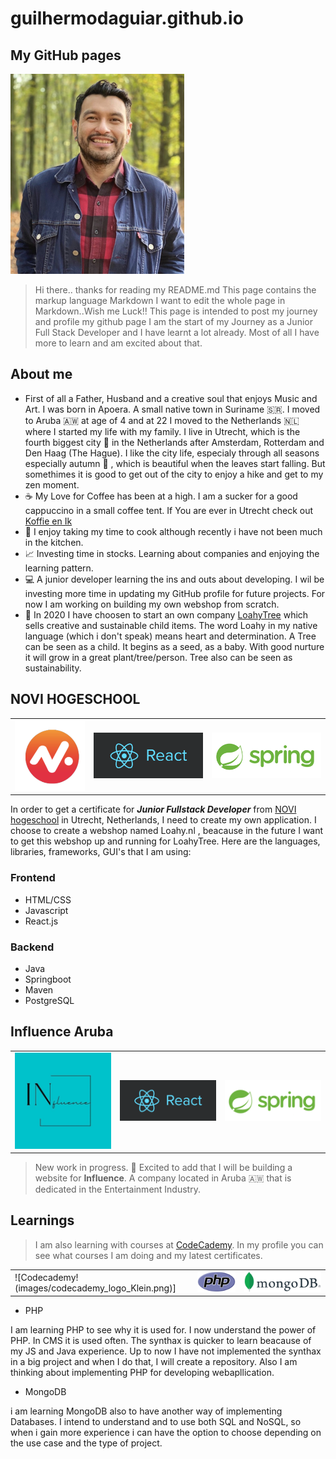 # guilhermodaguiar.github.io

## My GitHub pages 

![Me!](images/me2_Klein.png)
> Hi there.. thanks for reading my README.md
> This page contains the markup language Markdown 
> I want to edit the whole page in Markdown..Wish me Luck!!
> This page is intended to post my journey and profile my github page
> I am the start of my Journey as a Junior Full Stack Developer and I have learnt a lot already.
> Most of all I have more to learn and am excited about that. 


## About me

- First of all a Father, Husband and a creative soul that enjoys Music and Art. I was born in Apoera. A small native town in Suriname 🇸🇷. I moved to Aruba 🇦🇼 at  age of 4 and at 22 I moved to the Netherlands 🇳🇱 where I started my life with my family. I live in Utrecht, which is the fourth biggest city :city_sunset: in the Netherlands after Amsterdam, Rotterdam and Den Haag (The Hague). I like the city life, especialy through all seasons especially autumn :fallen_leaf: , which is beautiful when the leaves start falling. But somethimes it is good to get out of the city to enjoy a hike and get to my zen moment.
- :coffee: My Love for Coffee has been at a high. I am a sucker for a good cappuccino in a small coffee tent. If You are ever in Utrecht check out [Koffie en Ik](https://koffieenik.nl)
- :curry: I enjoy taking my time to cook although recently i have not been much in the kitchen.
- :chart_with_upwards_trend: Investing time in stocks. Learning about companies and enjoying the learning pattern.
- :computer: A junior developer learning the ins and outs about developing. I wil be investing more time in updating my GitHub profile for future projects. For now I am working on building my own webshop from scratch. 
- :deciduous_tree: In 2020 I have choosen to start an own company [LoahyTree](https://www.instagram.com/loahytree/) which sells creative and sustainable child items. The word Loahy in my native language (which i don't speak) means heart and determination. A Tree can be seen as a child. It begins as a seed, as a baby. With good nurture it will grow in a great plant/tree/person. Tree also can be seen as sustainability. 

## NOVI HOGESCHOOL

|                                                      |                                  |                                             |
|------------------------------------------------------|----------------------------------|---------------------------------------------|
| ![the NOVI-hogeschool logo!](images/Logo_Novi_2.png) | ![React](images/react_Klein.png) | ![Springboot](images/spring_boot_Klein.png) |

In order to get a certificate for ***Junior Fullstack Developer*** from [NOVI hogeschool](https://www.novi.nl) in Utrecht, Netherlands, I need to create my own application. I choose to create a webshop named Loahy.nl , beacause in the future I want to get this webshop up and running for LoahyTree. Here are the languages, libraries, frameworks, GUI's that I am using:

  ### Frontend
  
  - HTML/CSS
  - Javascript
  - React.js

  ### Backend
  
  - Java
  - Springboot
  - Maven
  - PostgreSQL

## Influence Aruba

|                                                            |                                  |                                             |
|------------------------------------------------------------|----------------------------------|---------------------------------------------|
| ![Influence_Aruba!](images/Influence_Aruba_logo_small.png) | ![React](images/react_Klein.png) | ![Springboot](images/spring_boot_Klein.png) |



> New work in progress. 
> :microphone: Excited to add that I will be building a website for **Influence**. 
> A company located in Aruba 🇦🇼 that is dedicated in the Entertainment Industry.
  

## Learnings

> I am also learning with courses at [CodeCademy](https://www.codecademy.com/profiles/GuilyDaguiar). In my profile you can see what courses I am doing and my latest certificates.

|                                                      |                                  |                                                 |
|------------------------------------------------------|----------------------------------|-------------------------------------------------|
| ![Codecademy!(images/codecademy_logo_Klein.png)] | ![PHP Logo!](images/PHP-logo_Klein.png) | ![MongoDB](images/MongoDB_Logo_Normaal.jpeg) |

- PHP

I am learning PHP to see why it is used for. I now understand the power of PHP. In CMS it is used often. The synthax is quicker to learn beacause of my JS and Java experience. Up to now I have not implemented the synthax in a big project and when I do that, I will create a repository. Also I am thinking about implementing PHP for developing webapllication.

- MongoDB

i am learning MongoDB also to have another way of implementing Databases. I intend to understand and to use both SQL and NoSQL, so when i gain more experience i can have the option to choose depending on the use case and the type of project.



